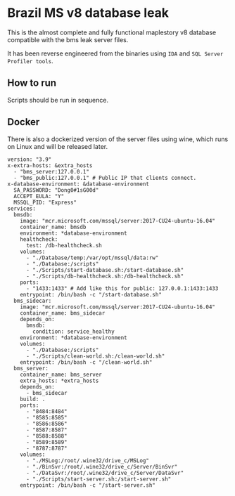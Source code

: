# Brazil MS v8 database leak

This is the almost complete and fully functional maplestory v8 database compatible with the bms leak server files.

It has been reverse engineered from the binaries using `IDA` and `SQL Server Profiler tools`.

## How to run

Scripts should be run in sequence.

## Docker

There is also a dockerized version of the server files using wine, which runs on Linux and will be released later.

```
version: "3.9"
x-extra-hosts: &extra_hosts
  - "bms_server:127.0.0.1"
  - "bms_public:127.0.0.1" # Public IP that clients connect.
x-database-environment: &database-environment
  SA_PASSWORD: "Dong0#1sG00d"
  ACCEPT_EULA: "Y"
  MSSQL_PID: "Express"
services:
  bmsdb:
    image: "mcr.microsoft.com/mssql/server:2017-CU24-ubuntu-16.04"
    container_name: bmsdb
    environment: *database-environment
    healthcheck:
      test: /db-healthcheck.sh
    volumes:
      - "./Database/temp:/var/opt/mssql/data:rw"
      - "./Database:/scripts"
      - "./Scripts/start-database.sh:/start-database.sh"
      - "./Scripts/db-healthcheck.sh:/db-healthcheck.sh"
    ports:
      - "1433:1433" # Add like this for public: 127.0.0.1:1433:1433
    entrypoint: /bin/bash -c "/start-database.sh"
  bms_sidecar:
    image: "mcr.microsoft.com/mssql/server:2017-CU24-ubuntu-16.04"
    container_name: bms_sidecar
    depends_on:
      bmsdb:
        condition: service_healthy
    environment: *database-environment
    volumes:
      - "./Database:/scripts"
      - "./Scripts/clean-world.sh:/clean-world.sh"
    entrypoint: /bin/bash -c "/clean-world.sh"
  bms_server:
    container_name: bms_server
    extra_hosts: *extra_hosts
    depends_on:
      - bms_sidecar
    build: .
    ports:
      - "8484:8484"
      - "8585:8585"
      - "8586:8586"
      - "8587:8587"
      - "8588:8588"
      - "8589:8589"
      - "8787:8787"
    volumes:
      - "./MSLog:/root/.wine32/drive_c/MSLog"
      - "./BinSvr:/root/.wine32/drive_c/Server/BinSvr"
      - "./DataSvr:/root/.wine32/drive_c/Server/DataSvr"
      - "./Scripts/start-server.sh:/start-server.sh"
    entrypoint: /bin/bash -c "/start-server.sh"
```
